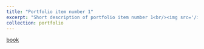 ```yaml
---
title: "Portfolio item number 1"
excerpt: "Short description of portfolio item number 1<br/><img src='/images/500x300.png'>"
collection: portfolio
---
```


[book](https://boughdiriahmed.github.io/book/intro.html)
